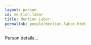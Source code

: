```yaml
---
layout: person
id: mention.labor
title: Mention Labor
permalink: people/mention.labor.html
---
```


Person details...